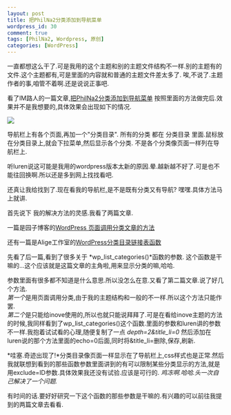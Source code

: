```yaml
--- 
layout: post
title: 把PhilNa2分类添加到导航菜单
wordpress_id: 30
comment: true
tags: [PhilNa2, Wordpress, 原创]
categories: [WordPress]
---
```

一直都想这么干了.可是我用的这个主题和别的主题文件结构不一样.别的主题有的文件.这个主题都有,可是里面的内容就和普通的主题文件差太多了.
唉,不说了.主题作者的事,咱管不着啊.还是说说正事吧.

看了IM路人的一篇文章,[把PhilNa2分类添加到导航菜单](http://imluren.com/2010/07/add-to-philna2-category-navigation-menu.html)
按照里面的方法做完后.效果并不是我想要的,具体效果会出现如下的情况.

![](http://i.imgur.com/TEsWm.png)

导航栏上有各个页面,再加一个"分类目录". 所有的分类 都在 分类目录 里面.鼠标放在分类目录上,就会下拉菜单,然后显示各个分类. 不是各个分类像页面一样列在导航栏上.

听luren说这可能是我用的wordpress版本太新的原因.晕.越新越不好了.可是也不能往回换啊.所以还是多到网上找找看吧.

还真让我给找到了.现在看我的导航栏,是不是既有分类又有导航? 嘿嘿.具体方法马上就讲.

首先说下 我的解决方法的灵感.我看了两篇文章.

一篇是园子博客的[WordPress 页面调用分类文章的方法](http://www.yzznl.cn/archives/285.html)

还有一篇是Alige工作室的[WordPress分类目录链接表函数](http://www.alige.org/wp-list-categories.html)

先看了后一篇,看到了很多关于 *wp\_list\_categories()*函数的参数.
这个函数是干嘛的...这个应该就是这篇文章的主角啦,用来显示分类的嘛,哈哈.

参数里面有很多都不知道是什么意思.所以没怎么在意.又看了第二篇文章.说了好几个方法.  
*第一个*是用页面调用分类,由于我的主题结构和一般的不一样.所以这个方法只能作罢.  
*第二个*是只能给inove使用的,所以也就只能说拜拜了.可是在看给inove主题的方法的时候,我同样看到了wp\_list\_categories()这个函数.里面的参数和luren讲的参数不一样.我抱着试试看的心理,随便复制了一点 *depth=2&amp;title\_li=0* 然后添加在luren说的那个方法里面的echo=0后面,同时将&amp;title\_li=删除,保存,刷新.

*哇塞.奇迹出现了!*分类目录像页面一样显示在了导航栏上,css样式也是正常.然后我就联想到看到的那些函数参数里面讲到的有可以限制某些分类显示的方法,就是用exclude=ID参数.具体效果我还没有试验.应该是可行的.
*鸡冻啊.哈哈.头一次自己解决了一个问题.*

有时间的话.要好好研究一下这个函数的那些参数是干嘛的.有兴趣的可以前往我提到的两篇文章去看看.
